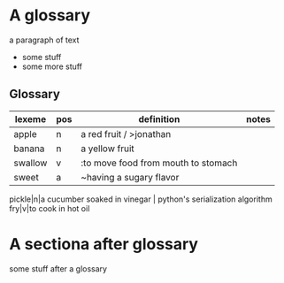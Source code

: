 # A glossary

a paragraph of text
* some stuff
* some more stuff

## Glossary

lexeme | pos | definition | notes
--- | --- | --- | ---
apple|n|a red fruit / >jonathan
banana|n|a yellow fruit
swallow|v|:to move food from mouth to stomach
sweet|a|~having a sugary flavor

   
pickle|n|a cucumber soaked in vinegar | python's serialization algorithm
fry|v|to cook in hot oil


# A sectiona after glossary
some stuff after a glossary
